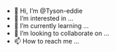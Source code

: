 - 👋 Hi, I’m @Tyson-eddie
- 👀 I’m interested in ...
- 🌱 I’m currently learning ...
- 💞️ I’m looking to collaborate on ...
- 📫 How to reach me ...

<!---
Tyson-eddie/Tyson-eddie is a ✨ special ✨ repository because its `README.md` (this file) appears on your GitHub profile.
You can click the Preview link to take a look at your changes.
--->
